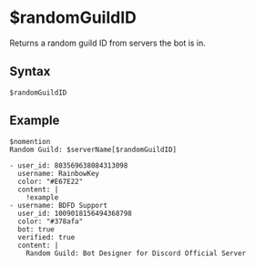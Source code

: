 # $randomGuildID
Returns a random guild ID from servers the bot is in.

## Syntax
```
$randomGuildID
```
## Example
```
$nomention
Random Guild: $serverName[$randomGuildID]
```

``` discord yaml
- user_id: 803569638084313098
  username: RainbowKey
  color: "#E67E22"
  content: |
    !example
- username: BDFD Support
  user_id: 1009018156494368798
  color: "#378afa"
  bot: true
  verified: true
  content: |
    Random Guild: Bot Designer for Discord Official Server
```

